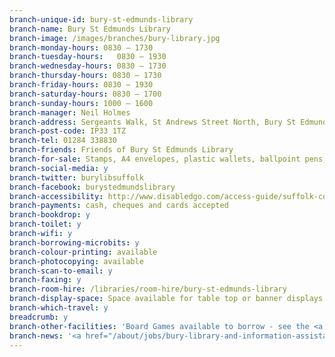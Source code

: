 ```yaml
---
branch-unique-id: bury-st-edmunds-library
branch-name: Bury St Edmunds Library
branch-image: /images/branches/bury-library.jpg
branch-monday-hours: 0830 – 1730
branch-tuesday-hours:	0830 – 1930
branch-wednesday-hours: 0830 – 1730
branch-thursday-hours: 0830 – 1730
branch-friday-hours: 0830 – 1930
branch-saturday-hours: 0830 – 1700
branch-sunday-hours: 1000 – 1600
branch-manager: Neil Holmes
branch-address: Sergeants Walk, St Andrews Street North, Bury St Edmunds
branch-post-code: IP33 1TZ
branch-tel: 01284 338830
branch-friends: Friends of Bury St Edmunds Library
branch-for-sale: Stamps, A4 envelopes, plastic wallets, ballpoint pens, canvas bags
branch-social-media: y
branch-twitter: burylibsuffolk
branch-facebook: burystedmundslibrary
branch-accessibility: http://www.disabledgo.com/access-guide/suffolk-county-council/bury-st-edmunds-library-2
branch-payments: cash, cheques and cards accepted
branch-bookdrop: y
branch-toilet: y
branch-wifi: y
branch-borrowing-microbits: y
branch-colour-printing: available
branch-photocopying: available
branch-scan-to-email: y
branch-faxing: y
branch-room-hire: /libraries/room-hire/bury-st-edmunds-library
branch-display-space: Space available for table top or banner displays in internal and external foyer. Public notice board also available.
branch-which-travel: y
breadcrumb: y
branch-other-facilities: 'Board Games available to borrow - see the <a href="/assets/pdf/bury-board-games.pdf">Bury board games information sheet</a> (PDF) for further information.'
branch-news: '<a href="/about/jobs/bury-library-and-information-assistant/">Bury St Edmunds Library are currently looking for a library and information advisor.</a>'
---
```

